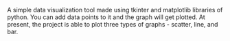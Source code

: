 A simple data visualization tool made using tkinter and matplotlib libraries of python. You can add data points to it and the graph will get plotted. At present, the project is able to plot three types of graphs - scatter, line, and bar.
